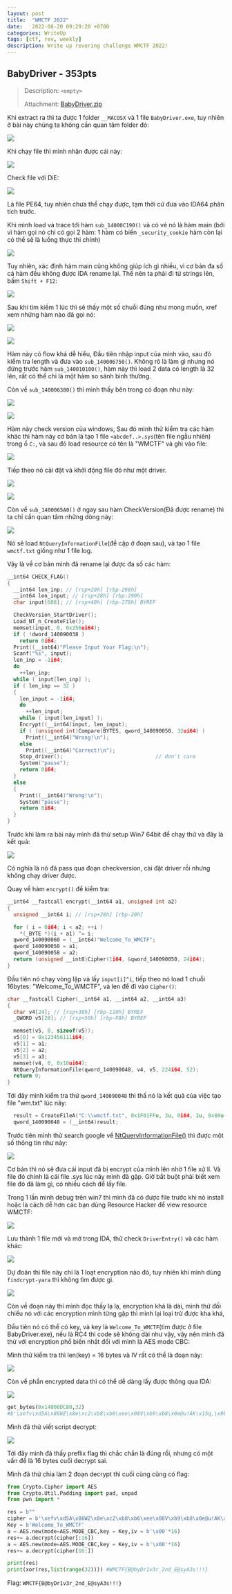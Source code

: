```yaml
---
layout: post
title:  "WMCTF 2022"
date:   2022-08-20 09:29:20 +0700
categories: WriteUp
tags: [ctf, rev, weekly]
description: Write up revering challenge WMCTF 2022!
---
```



## BabyDriver - 353pts

>Description: `<empty>`
>
>Attachment: [BabyDriver.zip](https://drive.google.com/file/d/1-Wxhs10ysmPMbkw9wcN66N_dAu3BXz78/view?usp=sharing)

Khi extract ra thì ta được 1 folder `__MACOSX` và 1 file `BabyDriver.exe`, tuy nhiên ở bài này chúng ta không cần quan tâm folder đó:

![](https://i.imgur.com/esolYSj.png)

Khi chạy file thì mình nhận được cái này:

![](https://i.imgur.com/BYtewyU.png)


Check file với DiE:

![](https://i.imgur.com/4kO8Nuv.png)

Là file PE64, tuy nhiên chưa thể chạy được, tạm thời cứ đưa vào IDA64 phân tích trước.

Khi mình load và trace tới hàm `sub_14000C190()` và có vẻ nó là hàm main (bởi vì hàm gọi nó chỉ có gọi 2 hàm: 1 hàm có biến `_security_cookie` hàm còn lại có thể sẽ là luồng thực thi chính)

![](https://i.imgur.com/sjqeC3G.png)

Tuy nhiên, xác định hàm main cũng không giúp ích gì nhiều, vì cơ bản đa số cá  hàm đều không được IDA rename lại. Thế nên ta phải đi từ strings lên, bấm `Shift + F12`:

![](https://i.imgur.com/JkxuDIt.png)

Sau khi tìm kiếm 1 lúc thì sẽ thấy một số chuỗi đúng như mong muốn, xref xem những hàm nào đã gọi nó:

![](https://i.imgur.com/dagIZ1q.png)

![](https://i.imgur.com/l9ni7gi.png)

Hàm này có flow khá dễ hiểu, Đầu tiên nhập input của mình vào, sau đó kiểm tra length và đưa vào `sub_140006750()`. Không rõ là làm gì nhưng nó đứng trước hàm `sub_140010100()`, hàm này thì load 2 data có length là 32 lên, rất có thể chỉ là một hàm so sánh bình thường.

Còn về `sub_140006380()` thì mình thấy bên trong có đoạn như này:

![](https://i.imgur.com/frwEo0c.png)

![](https://i.imgur.com/brwVsef.png)

Hàm này check version của windows, Sau đó mình thử kiểm tra các hàm khác thì hàm này cơ bản là tạo 1 file `<abcdef..>.sys`(tên file ngẫu nhiên) trong ổ `C:`, và sau đó load resource có tên là "WMCTF" và ghi vào file:

![](https://i.imgur.com/w0uemPt.png)

Tiếp theo nó cài đặt và khởi động file đó như một driver.

![](https://i.imgur.com/vHpDNp3.png)

![](https://i.imgur.com/n28g1Ds.png)

Còn về `sub_1400065A0()` ở ngay sau hàm CheckVersion(Đã được rename) thì ta chỉ cần quan tâm những dòng này:

![](https://i.imgur.com/tLbYfVM.png)

Nó sẽ load `NtQueryInformationFile`(đề cập ở đoạn sau), và tạo 1 file `wmctf.txt` giống như 1 file log.

Vậy là về cơ bản mình đã rename lại được đa số các hàm:

```c
__int64 CHECK_FLAG()
{
  __int64 len_inp; // [rsp+20h] [rbp-298h]
  __int64 len_input; // [rsp+28h] [rbp-290h]
  char input[608]; // [rsp+40h] [rbp-278h] BYREF

  CheckVersion_StartDriver();
  Load_NT_n_CreateFile();
  memset(input, 0, 0x256ui64);
  if ( !dword_140090038 )
    return 0i64;
  Print((__int64)"Please Input Your Flag:\n");
  Scanf("%s", input);
  len_inp = -1i64;
  do
    ++len_inp;
  while ( input[len_inp] );
  if ( len_inp == 32 )
  {
    len_input = -1i64;
    do
      ++len_input;
    while ( input[len_input] );
    Encrypt((__int64)input, len_input);
    if ( (unsigned int)Compare(BYTES, qword_140090050, 32ui64) )
      Print((__int64)"Wrong!\n");
    else
      Print((__int64)"Correct!\n");
    Stop_driver();                              // don't care
    System("pause");
    return 0i64;
  }
  else
  {
    Print((__int64)"Wrong!\n");
    System("pause");
    return 0i64;
  }
}
```

Trước khi làm ra bài này mình đã thử setup Win7 64bit để chạy thử và đây là kết quả:

![](https://i.imgur.com/AHETawt.png)

Có nghĩa là nó đã pass qua đoạn checkversion, cài đặt driver rồi nhưng không chạy driver được.

Quay về hàm `encrypt()` để kiểm tra:

```c
__int64 __fastcall encrypt(__int64 a1, unsigned int a2)
{
  unsigned __int64 i; // [rsp+28h] [rbp-20h]

  for ( i = 0i64; i < a2; ++i )
    *(_BYTE *)(i + a1) ^= i;
  qword_140090060 = (__int64)"Welcome_To_WMCTF";
  qword_140090050 = a1;
  qword_140090058 = a2;
  return (unsigned __int8)Cipher(1i64, &qword_140090050, 24i64);
}
```

Đầu tiên nó chạy vòng lặp và lấy `input[i]^i`, tiếp theo nó load 1 chuỗi 16bytes: "Welcome_To_WMCTF", và len để đi vào `Cipher()`:

```c
char __fastcall Cipher(__int64 a1, __int64 a2, __int64 a3)
{
  char v4[24]; // [rsp+38h] [rbp-110h] BYREF
  _QWORD v5[28]; // [rsp+50h] [rbp-F8h] BYREF

  memset(v5, 0, sizeof(v5));
  v5[0] = 0x123456111i64;
  v5[1] = a1;
  v5[2] = a2;
  v5[3] = a3;
  memset(v4, 0, 0x10ui64);
  NtQueryInformationFile(qword_140090048, v4, v5, 224i64, 52);
  return 0;
}
```

Tới đây mình kiểm tra thử `qword_140090048` thì thấ nó là kết quả của việc tạo file "wm.txt" lúc nãy:

```c
  result = CreateFileA("C:\\wmctf.txt", 0x1F01FFu, 3u, 0i64, 2u, 0x80u, 0i64);
  qword_140090048 = (__int64)result;
```

Trước tiên mình thử search google về [NtQueryInformationFile()](https://docs.microsoft.com/en-us/windows-hardware/drivers/ddi/ntifs/nf-ntifs-ntqueryinformationfile) thì được một số thông tin như này:

![](https://i.imgur.com/c7nVYqy.png)

Cơ bản thì nó sẽ đưa cái input đã bị encrypt của mình lên nhờ 1 file xử lí.
Và file đó chính là cái file .sys lúc nãy mình đã gặp. Giờ bắt buột phải biết xem file đó đã làm gì, có nhiều cách để lấy file.

Trong 1 lần mình debug trên win7 thì mình đã có được file trước khi nó install hoặc là cách dễ hơn các bạn dùng Resource Hacker để view resource WMCTF:

![](https://i.imgur.com/LoDv2xL.png)

Lưu thành 1 file mới và mở trong IDA, thử check `DriverEntry()` và các hàm khác:

![](https://i.imgur.com/7riA079.png)

Dự đoán thì file này chỉ là 1 loạt encryption nào đó, tuy nhiên khi mình dùng `findcrypt-yara` thì không tìm được gì.

![](https://i.imgur.com/Z0FJTX3.png)

Còn về đoạn này thì mình đọc thấy lạ lạ, encryption khá là dài, mình thử đối chiếu nó với các encryption mình từng gặp thì mình lại loại trừ được kha khá,

Đầu tiên nó có thể có key, và key là `Welcome_To_WMCTF`(tìm được ở file BabyDriver.exe), nếu là RC4 thì code sẽ không dài như vậy, vậy nên mình đã thử với encryption phổ biến nhất đối với mình là AES mode CBC:

Mình thử kiểm tra thì len(key) = 16 bytes và IV rất có thể là đoạn này:

![](https://i.imgur.com/kgWi8Me.png)

Còn về phần encrypted data thì có thể dễ dàng lấy được thông qua IDA:

![](https://i.imgur.com/HgXeVfu.png)

```python
get_bytes(0x14008DC80,32)
#b'\xefv\xd5A\x86WZ\x8e\xc2\xb8\xb6\xee\x08V\xb9\xb8\x0e@u!AK\x15q,\x9b^d5[JX'
```

Mình đã thử viết script decrypt:

![](https://i.imgur.com/Vzrrn8Q.png)

Tới đây mình đã thấy preflix flag thì chắc chắn là đúng rồi, nhưng có một vấn đề là 16 bytes cuối decrypt sai.

Mình đã thử chia làm 2 đoạn decrypt thì cuối cùng cũng có flag:

```python
from Crypto.Cipher import AES
from Crypto.Util.Padding import pad, unpad
from pwn import *

res = b""
cipher = b'\xefv\xd5A\x86WZ\x8e\xc2\xb8\xb6\xee\x08V\xb9\xb8\x0e@u!AK\x15q,\x9b^d5[JX'
Key = b'Welcome_To_WMCTF'
a = AES.new(mode=AES.MODE_CBC,key = Key,iv = b'\x00'*16)
res+= a.decrypt(cipher[:16])
a = AES.new(mode=AES.MODE_CBC,key = Key,iv = b'\x00'*16)
res+= a.decrypt(cipher[16:])

print(res)
print(xor(res,list(range(32)))) #WMCTF{B@byDr1v3r_2nd_E@syA3s!!!}
```

Flag: `WMCTF{B@byDr1v3r_2nd_E@syA3s!!!}`






